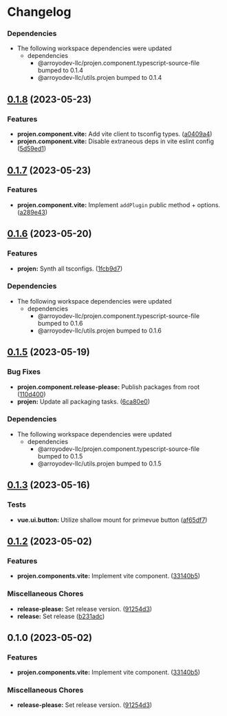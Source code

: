 # Changelog

### Dependencies

* The following workspace dependencies were updated
  * dependencies
    * @arroyodev-llc/projen.component.typescript-source-file bumped to 0.1.4
    * @arroyodev-llc/utils.projen bumped to 0.1.4

## [0.1.8](https://github.com/ArroyoDev-LLC/components/compare/@arroyodev-llc/projen.component.vite-v0.1.7...@arroyodev-llc/projen.component.vite-v0.1.8) (2023-05-23)


### Features

* **projen.component.vite:** Add vite client to tsconfig types. ([a0409a4](https://github.com/ArroyoDev-LLC/components/commit/a0409a471cd1c9fd0e1b21dcf54ed44a3240e854))
* **projen.component.vite:** Disable extraneous deps in vite eslint config ([5d59ed1](https://github.com/ArroyoDev-LLC/components/commit/5d59ed1d04985b7ad8a96ed071893642c4c16521))

## [0.1.7](https://github.com/ArroyoDev-LLC/components/compare/@arroyodev-llc/projen.component.vite-v0.1.6...@arroyodev-llc/projen.component.vite-v0.1.7) (2023-05-23)


### Features

* **projen.component.vite:** Implement `addPlugin` public method + options. ([a289e43](https://github.com/ArroyoDev-LLC/components/commit/a289e43376131006e8514c85d8df57a879dbac44))

## [0.1.6](https://github.com/ArroyoDev-LLC/components/compare/@arroyodev-llc/projen.component.vite-v0.1.5...@arroyodev-llc/projen.component.vite-v0.1.6) (2023-05-20)


### Features

* **projen:** Synth all tsconfigs. ([1fcb9d7](https://github.com/ArroyoDev-LLC/components/commit/1fcb9d7e7c4840ff7d463453cff44201b03e996a))


### Dependencies

* The following workspace dependencies were updated
  * dependencies
    * @arroyodev-llc/projen.component.typescript-source-file bumped to 0.1.6
    * @arroyodev-llc/utils.projen bumped to 0.1.6

## [0.1.5](https://github.com/ArroyoDev-LLC/components/compare/@arroyodev-llc/projen.component.vite-v0.1.4...@arroyodev-llc/projen.component.vite-v0.1.5) (2023-05-19)


### Bug Fixes

* **projen.component.release-please:** Publish packages from root ([110d400](https://github.com/ArroyoDev-LLC/components/commit/110d4002e681d351f3127aeb04798eb25bb7e1b9))
* **projen:** Update all packaging tasks. ([6ca80e0](https://github.com/ArroyoDev-LLC/components/commit/6ca80e05c2f38b262be0edc718240f6a055b9c0a))


### Dependencies

* The following workspace dependencies were updated
  * dependencies
    * @arroyodev-llc/projen.component.typescript-source-file bumped to 0.1.5
    * @arroyodev-llc/utils.projen bumped to 0.1.5

## [0.1.3](https://github.com/ArroyoDev-LLC/components/compare/@arroyodev-llc/projen.component.vite-v0.1.2...@arroyodev-llc/projen.component.vite-v0.1.3) (2023-05-16)


### Tests

* **vue.ui.button:** Utilize shallow mount for primevue button ([af65df7](https://github.com/ArroyoDev-LLC/components/commit/af65df7ce7c9ea6d0d12f7ac284a59f7aaf90c40))

## [0.1.2](https://github.com/ArroyoDev-LLC/components/compare/@arroyodev-llc/projen.component.vite-v0.1.0...@arroyodev-llc/projen.component.vite-v0.1.2) (2023-05-02)


### Features

* **projen.components.vite:** Implement vite component. ([33140b5](https://github.com/ArroyoDev-LLC/components/commit/33140b5a999e6ae4eaefad1b558d5a8460f4066c))


### Miscellaneous Chores

* **release-please:** Set release version. ([91254d3](https://github.com/ArroyoDev-LLC/components/commit/91254d37f198bb0d7366d786fa56a3266dac77d8))
* **release:** Set release ([b231adc](https://github.com/ArroyoDev-LLC/components/commit/b231adc5f371681d5e2b52358be34fa451fd69db))

## 0.1.0 (2023-05-02)


### Features

* **projen.components.vite:** Implement vite component. ([33140b5](https://github.com/ArroyoDev-LLC/components/commit/33140b5a999e6ae4eaefad1b558d5a8460f4066c))


### Miscellaneous Chores

* **release-please:** Set release version. ([91254d3](https://github.com/ArroyoDev-LLC/components/commit/91254d37f198bb0d7366d786fa56a3266dac77d8))
